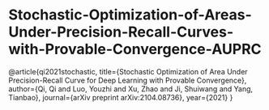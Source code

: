 # Stochastic-Optimization-of-Areas-Under-Precision-Recall-Curves-with-Provable-Convergence-AUPRC
@article{qi2021stochastic,   title={Stochastic Optimization of Area Under Precision-Recall Curve for Deep Learning with Provable Convergence},   author={Qi, Qi and Luo, Youzhi and Xu, Zhao and Ji, Shuiwang and Yang, Tianbao},   journal={arXiv preprint arXiv:2104.08736},   year={2021} }
